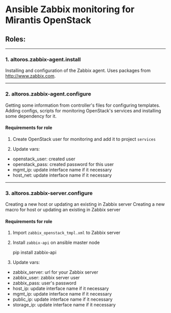 # Ansible Zabbix monitoring for Mirantis OpenStack


## Roles:

--------------------------------------------------------------------------------
### 1. altoros.zabbix-agent.install

Installing and configuration of the Zabbix agent. Uses packages from http://www.zabbix.com.

--------------------------------------------------------------------------------
### 2. altoros.zabbix-agent.configure

Getting some information from controller's files for configuring templates.
Adding configs, scripts for monitoring OpenStack's services and installing some dependency for it.

#### Requirements for role

1) Create OpenStack user for monitoring and add it to project `services`

2) Update vars:
- openstack_user: created user
- openstack_pass: created password for this user
- mgmt_ip: update interface name if it necessary
- host_net: update interface name if it necessary

--------------------------------------------------------------------------------
### 3. altoros.zabbix-server.configure

Creating a new host or updating an existing in Zabbix server
Creating a new macro for host or updating an existing in Zabbix server

#### Requirements for role

1) Import `zabbix_openstack_tmpl.xml` to Zabbix server

2) Install `zabbix-api` on ansible master node

    pip install zabbix-api
  
3) Update vars:
- zabbix_server: url for your Zabbix server
- zabbix_user: zabbix server user
- zabbix_pass: user's password
- host_ip: update interface name if it necessary
- mgmt_ip: update interface name if it necessary
- public_ip: update interface name if it necessary
- storage_ip: update interface name if it necessary